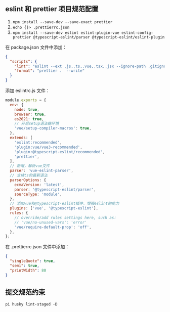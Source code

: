 ## eslint 和 prettier 项目规范配置

1. `npm install --save-dev --save-exact prettier`
2. `echo {}> .prettierrc.json`
3. `npm install --save-dev eslint eslint-plugin-vue eslint-config-prettier @typescript-eslint/parser @typescript-eslint/eslint-plugin`

在 package.json 文件中添加：

```json
{
  "scripts": {
    "lint": "eslint --ext .js,.ts,.vue,.tsx,.jsx --ignore-path .gitignore --fix src",
    "format": "prettier .  --write"
  }
}
```

添加 eslintrc.js 文件：

```js
module.exports = {
  env: {
    node: true,
    browser: true,
    es2021: true,
    // 开启setup语法糖环境
    'vue/setup-compiler-macros': true,
  },
  extends: [
    'eslint:recommended',
    'plugin:vue/vue3-recommended',
    'plugin:@typescript-eslint/recommended',
    'prettier',
  ],
  // 新增，解析vue文件
  parser: 'vue-eslint-parser',
  // 支持ts的最新语法
  parserOptions: {
    ecmaVersion: 'latest',
    parser: '@typescript-eslint/parser',
    sourceType: 'module',
  },
  // 添加vue和@typescript-eslint插件，增强eslint的能力
  plugins: ['vue', '@typescript-eslint'],
  rules: {
    // override/add rules settings here, such as:
    // 'vue/no-unused-vars': 'error'
    'vue/require-default-prop': 'off',
  },
};
```

在 .prettierrc.json 文件中添加：

```json
{
  "singleQuote": true,
  "semi": true,
  "printWidth": 80
}
```

## 提交规范约束

`pi husky lint-staged -D`
